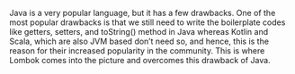 Java is a very popular language, but it has a few drawbacks. One of the most popular drawbacks is that we still need to write the boilerplate codes like getters, setters, and toString() method in Java whereas Kotlin and Scala, which are also JVM based don’t need so, and hence, this is the reason for their increased popularity in the community. This is where Lombok comes into the picture and overcomes this drawback of Java. 